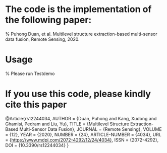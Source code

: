 # The code is the implementation of the following paper:
% Puhong Duan, et al. Multilevel structure extraction-based multi-sensor data fusion, Remote Sensing, 2020.
# Usage
% Please run Testdemo
# If you use this code, please kindly cite this paper
@Article{rs12244034,
AUTHOR = {Duan, Puhong and Kang, Xudong and Ghamisi, Pedram and Liu, Yu},
TITLE = {Multilevel Structure Extraction-Based Multi-Sensor Data Fusion},
JOURNAL = {Remote Sensing},
VOLUME = {12},
YEAR = {2020},
NUMBER = {24},
ARTICLE-NUMBER = {4034},
URL = {https://www.mdpi.com/2072-4292/12/24/4034},
ISSN = {2072-4292},
DOI = {10.3390/rs12244034}
}

